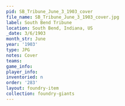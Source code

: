 ```yaml
---
pid: SB_Tribune_June_3_1903_cover
file_name: SB_Tribune_June_3_1903_cover.jpg
label: South Bend Tribune
location: South Bend, Indiana, US
_date: 3/6/1903
month_str: June
year: '1903'
type: JPG
notes: Cover
teams: 
game_info: 
player_info: 
inventoried: n
order: '283'
layout: foundry-item
collection: foundry-giants
---
```


